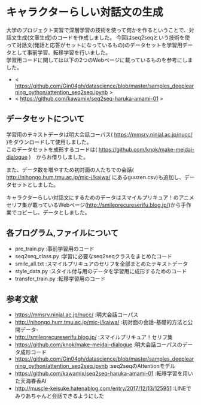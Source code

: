 # キャラクターらしい対話文の生成

大学のプロジェクト実習で深層学習の技術を使って何かを作るということで、対話文生成(文章生成)のコードを作成しました。
今回はseq2seqという技術を使って対話文(発話と応答がセットになっているもの)のデータセットを学習用データとして事前学習、転移学習を行いました。  
学習用コードに関しては以下の2つのWebページに載っているものを参考にしました。  
* < https://github.com/Gin04gh/datascience/blob/master/samples_deeplearning_python/attention_seq2seq.ipynb > 
* < https://github.com/kawamix/seq2seq-haruka-amami-01 > 


## データセットについて
学習用のテキストデータは明大会話コーパス( <https://mmsrv.ninjal.ac.jp/nucc/> )をダウンロードして使用しました。  
このデータセットを成形するコードは( <https://github.com/knok/make-meidai-dialogue> )　からお借りしました。  

また、データ数を増やすため初対面の人たちでの会話( <http://nihongo.hum.tmu.ac.jp/mic-j/kaiwa/> にあるguuzen.csv)も追加し、データセットとしました。  

キャラクターらしい対話文にするためのデータはスマイルプリキュア！のアニメセリフ集が載っているWebページ(<http://smileprecureserifu.blog.jp/>)から手作業でコピーし、データとしました。  


## 各プログラム,ファイルについて
* pre_train.py       :事前学習用のコード
* seq2seq_class.py   :学習に必要なseq2seqクラスをまとめたコード
* smile_all.txt      :スマイルプリキュアのセリフを全部まとめたテキストデータ
* style_data.py      :スタイル付与用のデータを学習用に成形するためのコード
* transfer_train.py  :転移学習用のコード

## 参考文献
* <https://mmsrv.ninjal.ac.jp/nucc/> :明大会話コーパス
* <http://nihongo.hum.tmu.ac.jp/mic-j/kaiwa/> :初対面の会話-基礎的方法と公開データ-
* <http://smileprecureserifu.blog.jp/> :スマイルプリキュア！セリフ集
* <https://github.com/knok/make-meidai-dialogue> :明大会話コーパスのデータ成形コード
* <https://github.com/Gin04gh/datascience/blob/master/samples_deeplearning_python/attention_seq2seq.ipynb> :seq2seqのAttentionモデル
* <https://github.com/kawamix/seq2seq-haruka-amami-01> :転移学習を用いた天海春香AI
* <http://muscle-keisuke.hatenablog.com/entry/2017/12/13/125951> :LINEでみりあちゃんと会話できるようにした
